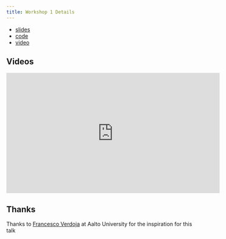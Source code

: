 ```yaml
---
title: Workshop 1 Details
---
```


* [slides](workshop.html)
* [code](https://github.com/idealabasu/docker_examples)
* [video](https://youtu.be/OOA8XUIpNlw?feature=shared)

## Videos

<iframe width="560" height="315" src="https://www.youtube-nocookie.com/embed/OOA8XUIpNlw?si=PSU7xb3nOguOYCok" title="YouTube video player" frameborder="0" allow="accelerometer; autoplay; clipboard-write; encrypted-media; gyroscope; picture-in-picture; web-share" referrerpolicy="strict-origin-when-cross-origin" allowfullscreen></iframe>

## Thanks

Thanks to [Francesco Verdoja](francesco.verdoja@aalto.fi) at Aalto University for the inspiration for this talk
